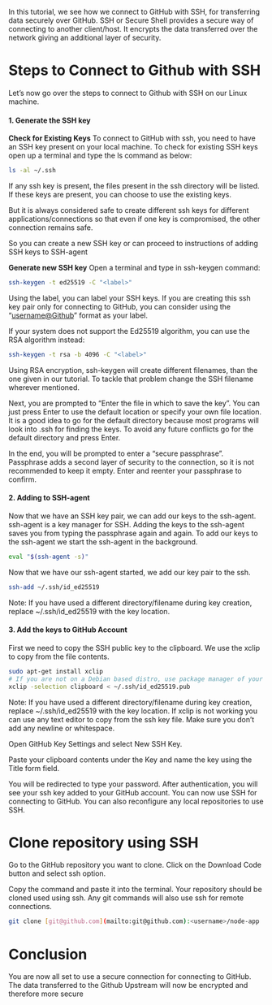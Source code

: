 In this tutorial, we see how we connect to GitHub with SSH, for transferring data securely over GitHub. SSH or Secure Shell provides a secure way of connecting to another client/host. It encrypts the data transferred over the network giving an additional layer of security.
# Steps to Connect to Github with SSH
Let’s now go over the steps to connect to Github with SSH on our Linux machine.
#### 1. Generate the SSH key

**Check for Existing Keys**
To connect to GitHub with ssh, you need to have an SSH key present on your local machine. To check for existing SSH keys open up a terminal and type the ls command as below:
   ```sh
   ls -al ~/.ssh
   ```
If any ssh key is present, the files present in the ssh directory will be listed. If these keys are present, you can choose to use the existing keys.

But it is always considered safe to create different ssh keys for different applications/connections so that even if one key is compromised, the other connection remains safe.

So you can create a new SSH key or can proceed to instructions of adding SSH keys to SSH-agent

**Generate new SSH key**
Open a terminal and type in ssh-keygen command:
   ```sh
   ssh-keygen -t ed25519 -C "<label>"
   ```
Using the label, you can label your SSH keys. If you are creating this ssh key pair only for connecting to GitHub, you can consider using the “<username@Github>” format as your label.

If your system does not support the Ed25519 algorithm, you can use the RSA algorithm instead:
   ```sh
   ssh-keygen -t rsa -b 4096 -C "<label>"
   ```
Using RSA encryption, ssh-keygen will create different filenames, than the one given in our tutorial. To tackle that problem change the SSH filename wherever mentioned.

Next, you are prompted to “Enter the file in which to save the key”. You can just press Enter to use the default location or specify your own file location. It is a good idea to go for the default directory because most programs will look into .ssh for finding the keys. To avoid any future conflicts go for the default directory and press Enter.

In the end, you will be prompted to enter a “secure passphrase”. Passphrase adds a second layer of security to the connection, so it is not recommended to keep it empty. Enter and reenter your passphrase to confirm.

#### 2. Adding to SSH-agent
Now that we have an SSH key pair, we can add our keys to the ssh-agent. ssh-agent is a key manager for SSH. Adding the keys to the ssh-agent saves you from typing the passphrase again and again. To add our keys to the ssh-agent we start the ssh-agent in the background.
   ```sh
   eval "$(ssh-agent -s)"
   ```
Now that we have our ssh-agent started, we add our key pair to the ssh.
   ```sh
   ssh-add ~/.ssh/id_ed25519
   ```
Note: If you have used a different directory/filename during key creation, replace ~/.ssh/id_ed25519 with the key location.

#### 3. Add the keys to GitHub Account
First we need to copy the SSH public key to the clipboard. We use the xclip to copy from the file contents.
   ```sh
   sudo apt-get install xclip
   # If you are not on a Debian based distro, use package manager of your choice( eg. Pacman or yum) 
   xclip -selection clipboard < ~/.ssh/id_ed25519.pub
   ```
Note: If you have used a different directory/filename during key creation, replace ~/.ssh/id_ed25519 with the key location. If xclip is not working you can use any text editor to copy from the ssh key file. Make sure you don’t add any newline or whitespace.

Open GitHub Key Settings and select New SSH Key.

Paste your clipboard contents under the Key and name the key using the Title form field.

You will be redirected to type your password. After authentication, you will see your ssh key added to your GitHub account. You can now use SSH for connecting to GitHub. You can also reconfigure any local repositories to use SSH.

# Clone repository using SSH

Go to the GitHub repository you want to clone. Click on the Download Code button and select ssh option.

Copy the command and paste it into the terminal. Your repository should be cloned used using ssh. Any git commands will also use ssh for remote connections.
   ```sh
   git clone [git@github.com](mailto:git@github.com):<username>/node-app
   ```

# Conclusion

You are now all set to use a secure connection for connecting to GitHub. The data transferred to the Github Upstream will now be encrypted and therefore more secure